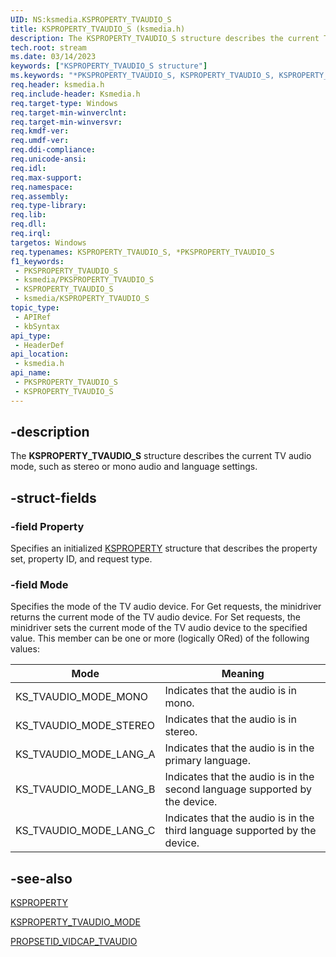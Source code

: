 ```yaml
---
UID: NS:ksmedia.KSPROPERTY_TVAUDIO_S
title: KSPROPERTY_TVAUDIO_S (ksmedia.h)
description: The KSPROPERTY_TVAUDIO_S structure describes the current TV audio mode, such as stereo or mono audio and language settings.
tech.root: stream
ms.date: 03/14/2023
keywords: ["KSPROPERTY_TVAUDIO_S structure"]
ms.keywords: "*PKSPROPERTY_TVAUDIO_S, KSPROPERTY_TVAUDIO_S, KSPROPERTY_TVAUDIO_S structure [Streaming Media Devices], PKSPROPERTY_TVAUDIO_S, PKSPROPERTY_TVAUDIO_S structure pointer [Streaming Media Devices], ksmedia/KSPROPERTY_TVAUDIO_S, ksmedia/PKSPROPERTY_TVAUDIO_S, stream.ksproperty_tvaudio_s, vidcapstruct_d9dd7c2c-ed79-4efa-ae11-07e069abda5c.xml"
req.header: ksmedia.h
req.include-header: Ksmedia.h
req.target-type: Windows
req.target-min-winverclnt: 
req.target-min-winversvr: 
req.kmdf-ver: 
req.umdf-ver: 
req.ddi-compliance: 
req.unicode-ansi: 
req.idl: 
req.max-support: 
req.namespace: 
req.assembly: 
req.type-library: 
req.lib: 
req.dll: 
req.irql: 
targetos: Windows
req.typenames: KSPROPERTY_TVAUDIO_S, *PKSPROPERTY_TVAUDIO_S
f1_keywords:
 - PKSPROPERTY_TVAUDIO_S
 - ksmedia/PKSPROPERTY_TVAUDIO_S
 - KSPROPERTY_TVAUDIO_S
 - ksmedia/KSPROPERTY_TVAUDIO_S
topic_type:
 - APIRef
 - kbSyntax
api_type:
 - HeaderDef
api_location:
 - ksmedia.h
api_name:
 - PKSPROPERTY_TVAUDIO_S
 - KSPROPERTY_TVAUDIO_S
---
```


## -description

The **KSPROPERTY_TVAUDIO_S** structure describes the current TV audio mode, such as stereo or mono audio and language settings.

## -struct-fields

### -field Property

Specifies an initialized [KSPROPERTY](/windows-hardware/drivers/stream/ksproperty-structure) structure that describes the property set, property ID, and request type.

### -field Mode

Specifies the mode of the TV audio device. For Get requests, the minidriver returns the current mode of the TV audio device. For Set requests, the minidriver sets the current mode of the TV audio device to the specified value. This member can be one or more (logically ORed) of the following values:

| Mode | Meaning |
|---|---|
| KS_TVAUDIO_MODE_MONO | Indicates that the audio is in mono. |
| KS_TVAUDIO_MODE_STEREO | Indicates that the audio is in stereo. |
| KS_TVAUDIO_MODE_LANG_A | Indicates that the audio is in the primary language. |
| KS_TVAUDIO_MODE_LANG_B | Indicates that the audio is in the second language supported by the device. |
| KS_TVAUDIO_MODE_LANG_C | Indicates that the audio is in the third language supported by the device. |

## -see-also

[KSPROPERTY](/windows-hardware/drivers/stream/ksproperty-structure)

[KSPROPERTY_TVAUDIO_MODE](/windows-hardware/drivers/stream/ksproperty-tvaudio-mode)

[PROPSETID_VIDCAP_TVAUDIO](/windows-hardware/drivers/stream/propsetid-vidcap-tvaudio)
